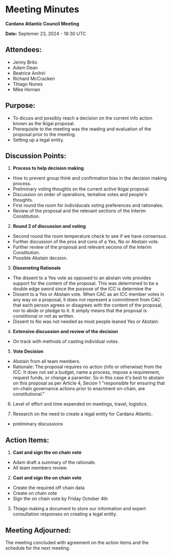 # Meeting Minutes

**Cardano Atlantic Council Meeting**

**Date:** Septemer 23, 2024 - 18:30 UTC

## **Attendees:** 
- Jenny Brito
- Adam Dean
- Beatrice Anihiri
- Richard McCracken
- Thiago Nunes
- Mike Hornan

## **Purpose:** 
- To dicuss and possibly reach a decision on the current info action known as the Ikigai proposal.
- Prerequisite to the meeting was the reading and evaluation of the proposal prior to the meeting.
- Setting up a legal entity.

## **Discussion Points:**

1. **Process to help decision making**
- How to prevent group think and confirmation bias in the decision making process.
- Preliminary voting thoughts on the current active Ikigai proposal.
- Discussion on order of operations, tentative votes and people's thoughts.
- First round the room for individucals voting preferences and rationales.
- Review of the proposal and the relevant sections of the Interim Constitution.

2. **Round 2 of discussion and voting**
- Second round the room temperature check to see if we have consensus.
- Further discussion of the pros and cons of a Yes, No or Abstain vote.
- Further review of the proposal and relevant secions of the Interim Constitution.
- Possible Abstain decsion.


3. **Disseneting Rationale**
- The dissent to a Yes vote as opposed to an abstain vote provides support for the content of the proposal. This was determined to be a double edge sword since the purpose of the ICC is determine the 
- Dissent to a Yes or Abstain vote. When CAC as an ICC member votes in any way on a proposal, it does not represent a commitment from CAC that each person agrees or disagrees with the content of the proposal, nor to abide or pledge to it. It simply means that the proposal is constitional or not as written.
- Dissent to No was not needed as most people leaned Yes or Abstain.


4. **Extensive discussion and review of the decision**
- On track with methods of casting individual votes.

5. **Vote Decision**
- Abstain from all team members.
- Rationale: The proposal requires no action (info or otherwise) from the ICC. It does not set a budget, name a process, impose a requirement, request funds, or change a paramter. So in this case it's best to abstain on this proposal as per Article 4, Secion 1 "responsible for ensuring that on-chain governance actions prior to enactment on-chain, are constitutional."

6. Level of effort and time expended on meetings, travel, logistics.

7. Research on the need to create a legal entity for Cardano Atlantic.
- preliminary discussions

## **Action Items:**

1. **Cast and sign the on chain vote**
- Adam draft a summary of the rationale.
- All team members review.

2. **Cast and sign the on chain vote**
- Create the required off chain data
- Create on chain vote
- Sign the on chain vote by Friday October 4th

3. Thiago making a document to store our information and expert consultation responses on creating a legal entity.

## **Meeting Adjourned:**
The meeting concluded with agreement on the action items and the schedule for the next meeting. 
